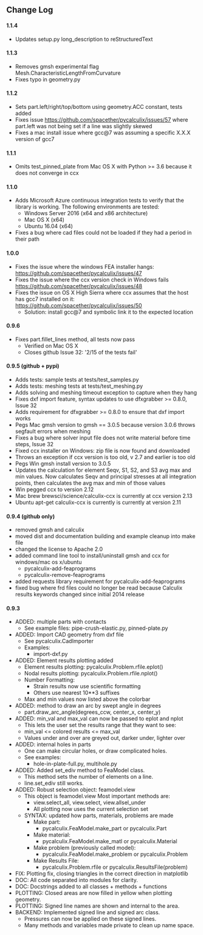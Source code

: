 ## Change Log

#### 1.1.4
- Updates setup.py long_description to reStructuredText

#### 1.1.3
- Removes gmsh experimental flag Mesh.CharacteristicLengthFromCurvature
- Fixes typo in geometry.py

#### 1.1.2
- Sets part.left/right/top/bottom using geometry.ACC constant, tests added
- Fixes issue https://github.com/spacether/pycalculix/issues/57 where part.left
  was not being set if a line was slightly skewed
- Fixes a mac install issue where gcc@7 was assuming a specific X.X.X version
  of gcc7

#### 1.1.1
- Omits test_pinned_plate from Mac OS X with Python >= 3.6 because it does not
converge in ccx

#### 1.1.0
- Adds Microsoft Azure continuous integration tests to verify that the library is working. The following environments are tested:
  - Windows Server 2016 (x64 and x86 architecture)
  - Mac OS X (x64)
  - Ubuntu 16.04 (x64)
- Fixes a bug where cad files could not be loaded if they had a period in their path

#### 1.0.0
- Fixes the issue where the windows FEA installer hangs:
  https://github.com/spacether/pycalculix/issues/47
- Fixes the issue where the ccx version check in Windows fails
  https://github.com/spacether/pycalculix/issues/48
- Fixes the issue on OS X High Sierra where ccx assumes that the host has gcc7
  installed on it: https://github.com/spacether/pycalculix/issues/50
  - Solution: install gcc@7 and symbolic link it to the expected location


#### 0.9.6
- Fixes part.fillet_lines method, all tests now pass
  - Verified on Mac OS X
  - Closes github Issue 32: '2/15 of the tests fail'

#### 0.9.5 (github + pypi)
- Adds tests: sample tests at tests/test_samples.py
- Adds tests: meshing tests at tests/test_meshing.py
- Adds solving and meshing timeout exception to capture when they hang
- Fixes dxf import feature, syntax updates to use dfxgrabber >= 0.8.0,
  Issue 32
- Adds requirement for dfxgrabber >= 0.8.0 to ensure that dxf import works
- Pegs Mac gmsh version to gmsh == 3.0.5 because version 3.0.6
  throws segfault errors when meshing
- Fixes a bug where solver input file does not write material before
  time steps, Issue 32
- Fixed ccx installer on Windows: zip file is now found and
  downloaded
- Throws an exception if ccx version is too old, v 2.7 and earlier is
  too old
- Pegs Win gmsh install version to 3.0.5
- Updates the calculation for element Seqv, S1, S2, and S3 avg max
  and min values. Now calculates Seqv and principal stresses at all
  integration points, then calculates the avg max and min of those
  values
- Win pegged ccx to version 2.12
- Mac brew brewsci/science/calculix-ccx is currently at ccx version 2.13
- Ubuntu apt-get calculix-ccx is currently is currently at version 2.11

#### 0.9.4 (github only)
- removed gmsh and calculix
- moved dist and documentation building and example cleanup into make
  file
- changed the license to Apache 2.0
- added command line tool to install/uninstall gmsh and ccx for
  windows/mac os x/ubuntu
  - pycalculix-add-feaprograms
  - pycalculix-remove-feaprograms
- added requests library requirement for pycalculix-add-feaprograms
- fixed bug where frd files could no longer be read because Calculix
  results keywords changed since initial 2014 release

#### 0.9.3  
- ADDED: multiple parts with contacts
  - See example files: pipe-crush-elastic.py, pinned-plate.py
- ADDED: Import CAD geometry from dxf file
  - See pycalculix.CadImporter
  - Examples:
    - import-dxf.py
- ADDED: Element results plotting added
  - Element results plotting:   pycalculix.Problem.rfile.eplot()
  - Nodal results plotting:     pycalculix.Problem.rfile.nplot()
  - Number Formatting:
    - Strain results now use scientific formatting
    - Others use nearest 10**3 suffixes
  - Max and min values now listed above the colorbar
- ADDED: method to draw an arc by swept angle in degrees
  - part.draw_arc_angle(degrees_ccw, center_x, center_y)
- ADDED: min_val and max_val can now be passed to eplot and nplot
  - This lets the user set the results range that they want to see:
  - min_val <= colored results <= max_val
  - Values under and over are greyed out, darker under, lighter over
- ADDED: internal holes in parts
  - One can make circular holes, or draw complicated holes.
  - See examples:
    - hole-in-plate-full.py, multihole.py
- ADDED: Added set_ediv method to FeaModel class.
  - This method sets the number of elements on a line.
  - line.set_ediv still works.
- ADDED: Robust selection object: feamodel.view
  - This object is feamodel.view Most important methods are:
    - view.select_all, view.select, view.allsel_under
    - All plotting now uses the current selection set
  - SYNTAX: updated how parts, materials, problems are made
    - Make part:
      - pycalculix.FeaModel.make_part or pycalculix.Part
    - Make material:
      - pycalculix.FeaModel.make_matl or pycalculix.Material
    - Make problem (previously called model):
      - pycalculix.FeaModel.make_problem or pycalculix.Problem
    - Make Results File:
      - pycalculix.Problem.rfile or pycalculix.ResultsFile(problem)
- FIX: Plotting fix, closing triangles in the correct direction in
  matplotlib
- DOC: All code separated into modules for clarity.
- DOC: Docstrings added to all classes + methods + functions
- PLOTTING: Closed areas are now filled in yellow when plotting
  geometry.
- PLOTTING: Signed line names are shown and internal to the area.
- BACKEND: Implemented signed line and signed arc class.
  - Pressures can now be applied on these signed lines.
  - Many methods and variables made private to clean up name space.